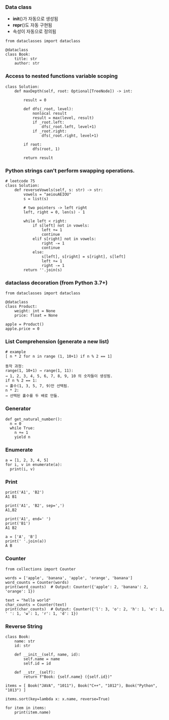 ### Data class
- __init__()가 자동으로 생성됨
- __repr__()도 자동 구현됨
- 속성이 자동으로 정의됨
```
from dataclasses import dataclass

@dataclass
class Book:
    title: str
    author: str
```

### Access to nested functions variable scoping
```
class Solution:
    def maxDepth(self, root: Optional[TreeNode]) -> int:
        
        result = 0

        def dfs(_root, level):
            nonlocal result
            result = max(level, result)
            if _root.left:
                dfs(_root.left, level+1)
            if _root.right:
                dfs(_root.right, level+1)

        if root:
            dfs(root, 1)

        return result
```

### Python strings can't perform swapping operations.
```
# leetcode 75
class Solution:
    def reverseVowels(self, s: str) -> str:
        vowels = "aeiouAEIOU"
        s = list(s)

        # two pointers -> left right
        left, right = 0, len(s) - 1

        while left < right:
            if s[left] not in vowels:
                left += 1
                continue
            elif s[right] not in vowels:
                right -= 1
                continue
            else:
                s[left], s[right] = s[right], s[left]
                left += 1
                right -= 1
        return ''.join(s)
```

### dataclass decoration (from Python 3.7+)
```
from dataclasses import dataclass

@dataclass
class Product:
	weight: int = None
	price: float = None
	
apple = Product()
apple.price = 0
```

### List Comprehension (generate a new list)
```
# example
[ n * 2 for n in range (1, 10+1) if n % 2 == 1]

동작 과정:
range(1, 10+1) → range(1, 11):
→ 1, 2, 3, 4, 5, 6, 7, 8, 9, 10 의 숫자들이 생성됨.
if n % 2 == 1:
→ 홀수(1, 3, 5, 7, 9)만 선택됨.
n * 2:
→ 선택된 홀수를 두 배로 만듦.
```

### Generator
```
def get_natural_number():
  n = 0
  while True:
    n += 1
    yield n
```

### Enumerate
```
a = [1, 2, 3, 4, 5]
for i, v in enumerate(a):
  print(i, v)
```

### Print
```
print('A1', 'B2')
A1 B1

print('A1', 'B2', sep=',')
A1,B2

print('A1', end=' ')
print('B1')
A1 B2

a = ['A', 'B']
print(' '.join(a))
A B
```

### Counter
```
from collections import Counter

words = ['apple', 'banana', 'apple', 'orange', 'banana']
word_counts = Counter(words)
print(word_counts)  # Output: Counter({'apple': 2, 'banana': 2, 'orange': 1})

text = "hello world"
char_counts = Counter(text)
print(char_counts)  # Output: Counter({'l': 3, 'o': 2, 'h': 1, 'e': 1, ' ': 1, 'w': 1, 'r': 1, 'd': 1})
```

### Reverse String
```
class Book:
    name: str
    id: str

    def __init__(self, name, id):
        self.name = name
        self.id = id
        
    def __str__(self):
        return f"Book: {self.name} ({self.id})"

items = [ Book("JAVA", "1011"), Book("C++", "1012"), Book("Python", "1013") ]

items.sort(key=lambda x: x.name, reverse=True)

for item in items:
    print(item.name)
```









